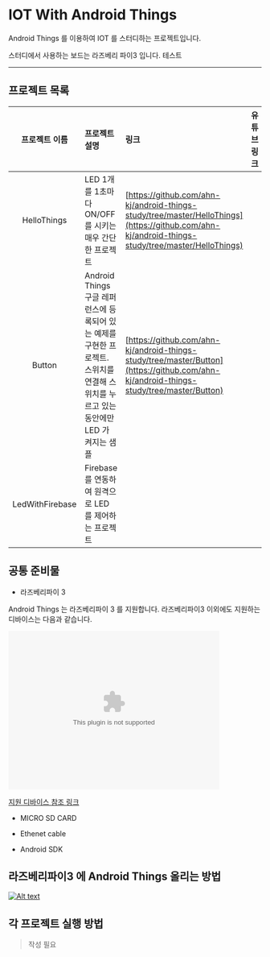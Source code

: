 # IOT With Android Things

Android Things 를 이용하여 IOT 를 스터디하는 프로젝트입니다.

스터디에서 사용하는 보드는 라즈베리 파이3 입니다. 테스트

---

## 프로젝트 목록
|프로젝트 이름|프로젝트 설명|링크|유튜브링크|
|:--:|:--|:--|:--|
|HelloThings|LED 1개를 1초마다 ON/OFF 를 시키는 매우 간단한 프로젝트|[https://github.com/ahn-kj/android-things-study/tree/master/HelloThings](https://github.com/ahn-kj/android-things-study/tree/master/HelloThings)|
|Button|Android Things 구글 레퍼런스에 등록되어 있는 예제를 구현한 프로젝트. 스위치를 연결해 스위치를 누르고 있는 동안에만 LED 가 켜지는 샘플|[https://github.com/ahn-kj/android-things-study/tree/master/Button](https://github.com/ahn-kj/android-things-study/tree/master/Button)|
|LedWithFirebase|Firebase 를 연동하여 원격으로 LED 를 제어하는 프로젝트||

## 공통 준비물 

* 라즈베리파이 3

Android Things 는 라즈베리파이 3 를 지원합니다.
라즈베리파이3 이외에도 지원하는 디바이스는 다음과 같습니다.

<!-- HTML CODE-->
<embed type="html" width="420" height="315" src="https://developer.android.com/things/hardware/developer-kits.html#hardware_platforms" frameborder="0"></embed>

[지원 디바이스 참조 링크](https://developer.android.com/things/hardware/developer-kits.html#hardware_platforms)

* MICRO SD CARD

* Ethenet cable

* Android SDK

## 라즈베리파이3 에 Android Things 올리는 방법
[![Alt text](https://img.youtube.com/vi/jvyNrBTJSbA/0.jpg)](https://www.youtube.com/watch?v=jvyNrBTJSbA)

## 각 프로젝트 실행 방법

> 작성 필요
